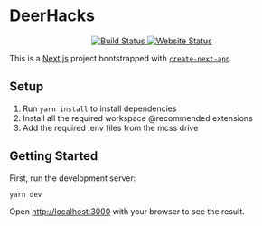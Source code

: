 # DeerHacks

<p align="center">
   <a href="https://app.netlify.com/sites/deerhacks/deploys">
    <img alt="Build Status" src="https://api.netlify.com/api/v1/badges/e85686f6-63b4-4028-94f2-c27d34c488d7/deploy-status">
  </a>
  <a href="https://deerhacks.ca">
    <img alt="Website Status" src="https://img.shields.io/website?down_color=red&down_message=offline&up_color=green&up_message=online&url=https%3A%2F%2Fdeerhacks.ca">
  </a>
</p>

This is a [Next.js](https://nextjs.org/) project bootstrapped with [`create-next-app`](https://github.com/vercel/next.js/tree/canary/packages/create-next-app).

## Setup

1. Run `yarn install` to install dependencies
2. Install all the required workspace @recommended extensions
3. Add the required .env files from the mcss drive

## Getting Started

First, run the development server:

```bash
yarn dev
```

Open [http://localhost:3000](http://localhost:3000) with your browser to see the result.

